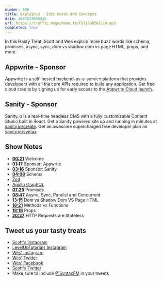 ```yaml
---
number: 530
title: Explained - Buzz Words and Concepts
date: 1667217600415
url: https://traffic.megaphone.fm/FSI1638587214.mp3
completed: true
---
```


In this Hasty Treat, Scott and Wes explain more buzz words like schema, promises, async, sync, dom vs shadow dom vs page HTML, props, and more.

## Appwrite - Sponsor

Appwrite is a self-hosted backend-as-a-service platform that provides developers with all the core APIs required to build any application. Get free cloud credits by signing up for early access to the [Appwrite Cloud launch](https://appwrite.io/cloud).

## Sanity - Sponsor

Sanity.io is a real-time headless CMS with a fully customizable Content Studio built in React. Get a Sanity powered site up and running in minutes at [sanity.io/create](https://www.sanity.io/create). Get an awesome supercharged free developer plan on [sanity.io/syntax](https://www.sanity.io/syntax).

## Show Notes

* **[00:21](#t=00:21)** Welcome
* **[01:17](#t=01:17)** Sponsor: Appwrite
* **[03:16](#t=03:16)** Sponsor: Sanity
* **[04:08](#t=04:08)** Schema
* [Zod](https://zod.dev)
* [Apollo GraphQL](https://www.apollographql.com)
* **[07:25](#t=07:25)** Promises
* **[08:47](#t=08:47)** Async, Sync, Parallel and Concurrent
* **[13:15](#t=13:15)** Dom vs Shadow Dom VS Page HTML
* **[16:21](#t=16:21)** Methods vs Functions
* **[18:18](#t=18:18)** Props
* **[20:27](#t=20:27)** HTTP Requests are Stateless

## Tweet us your tasty treats

* [Scott's Instagram](https://www.instagram.com/stolinski/)
* [LevelUpTutorials Instagram](https://www.instagram.com/LevelUpTutorials/)
* [Wes' Instagram](https://www.instagram.com/wesbos/)
* [Wes' Twitter](https://twitter.com/wesbos)
* [Wes' Facebook](https://www.facebook.com/wesbos.developer)
* [Scott's Twitter](https://twitter.com/stolinski)
* Make sure to include [@SyntaxFM](https://twitter.com/SyntaxFM) in your tweets

